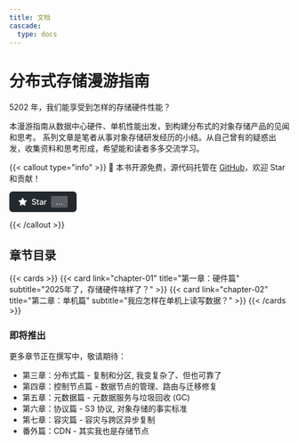 ```yaml
---
title: 文档
cascade:
  type: docs
---
```


# 分布式存储漫游指南

5202 年，我们能享受到怎样的存储硬件性能？

本漫游指南从数据中心硬件、单机性能出发，到构建分布式的对象存储产品的见闻和思考。
系列文章是笔者从事对象存储研发经历的小结。从自己曾有的疑惑出发，收集资料和思考形成，希望能和读者多多交流学习。

{{< callout type="info" >}}
📖 本书开源免费，源代码托管在 [GitHub](https://github.com/sptuan/dist-storage-mono)，欢迎 Star 和贡献！

<div class="github-star-button" style="margin: 10px 0;">
  <a href="https://github.com/sptuan/dist-storage-mono" target="_blank" style="display: inline-flex; align-items: center; text-decoration: none; background: #24292e; color: white; padding: 8px 16px; border-radius: 6px; font-size: 14px; font-weight: 500; transition: background-color 0.2s;">
    <svg height="16" width="16" viewBox="0 0 16 16" style="margin-right: 8px;" fill="currentColor">
      <path d="M8 .25a.75.75 0 01.673.418l1.882 3.815 4.21.612a.75.75 0 01.416 1.279l-3.046 2.97.719 4.192a.75.75 0 01-1.088.791L8 12.347l-3.766 1.98a.75.75 0 01-1.088-.79l.72-4.194L.818 6.374a.75.75 0 01.416-1.28l4.21-.611L7.327.668A.75.75 0 018 .25z"/>
    </svg>
    Star
    <span class="github-stars-count" style="margin-left: 8px; background: rgba(255,255,255,0.25); padding: 2px 8px; border-radius: 3px; font-weight: 600;">
      <span style="opacity: 0.7;">...</span>
    </span>
  </a>
</div>

<script>
(async function() {
  try {
    const response = await fetch('https://api.github.com/repos/sptuan/dist-storage-mono');
    const data = await response.json();
    const starsElement = document.querySelector('.github-stars-count');
    if (starsElement && data.stargazers_count !== undefined) {
      starsElement.textContent = data.stargazers_count.toLocaleString();
    }
  } catch (error) {
    console.error('Failed to fetch GitHub stars:', error);
    const starsElement = document.querySelector('.github-stars-count');
    if (starsElement) {
      starsElement.innerHTML = '<span style="opacity: 0.7;">⭐</span>';
    }
  }
})();
</script>

<style>
.github-star-button a:hover {
  background: #2c3e50 !important;
}
</style>
{{< /callout >}}

## 章节目录

{{< cards >}}
  {{< card link="chapter-01" title="第一章：硬件篇" subtitle="2025年了，存储硬件啥样了？" >}}
  {{< card link="chapter-02" title="第二章：单机篇" subtitle="我应怎样在单机上读写数据？" >}}
{{< /cards >}}

### 即将推出

更多章节正在撰写中，敬请期待：

- 第三章：分布式篇 - 复制和分区, 我变复杂了、但也可靠了
- 第四章：控制节点篇 - 数据节点的管理、路由与迁移修复  
- 第五章：元数据篇 - 元数据服务与垃圾回收 (GC)
- 第六章：协议篇 - S3 协议, 对象存储的事实标准
- 第七章：容灾篇 - 容灾与跨区异步复制
- 番外篇：CDN - 其实我也是存储节点